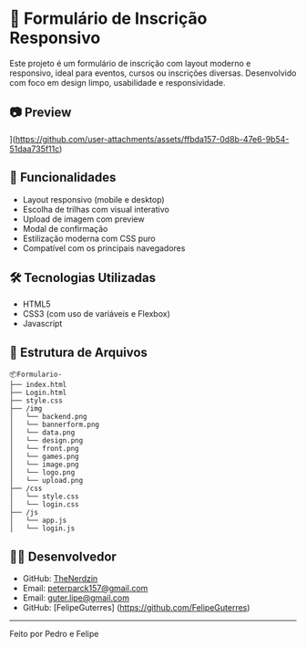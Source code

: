 # 📝 Formulário de Inscrição Responsivo

Este projeto é um formulário de inscrição com layout moderno e responsivo, ideal para eventos, cursos ou inscrições diversas. Desenvolvido com foco em design limpo, usabilidade e responsividade.

## 📷 Preview

](https://github.com/user-attachments/assets/ffbda157-0d8b-47e6-9b54-51daa735f11c)


## 🚀 Funcionalidades

- Layout responsivo (mobile e desktop)
- Escolha de trilhas com visual interativo
- Upload de imagem com preview
- Modal de confirmação
- Estilização moderna com CSS puro
- Compatível com os principais navegadores

## 🛠 Tecnologias Utilizadas

- HTML5
- CSS3 (com uso de variáveis e Flexbox)
- Javascript

## 📁 Estrutura de Arquivos

```
📦Formulario-
├── index.html
├── Login.html
├── style.css
├── /img
│   └── backend.png
│   └── bannerform.png
│   └── data.png
│   └── design.png
│   └── front.png
│   └── games.png
│   └── image.png
│   └── logo.png
│   └── upload.png
├── /css
│   └── style.css
│   └── login.css
├── /js
│   └── app.js
│   └── login.js

```

## 👨‍💻 Desenvolvedor

- GitHub: [TheNerdzin](https://github.com/TheNerdzin)
- Email: peterparck157@gmail.com
- Email: guter.lipe@gmail.com
- GitHub: [FelipeGuterres] (https://github.com/FelipeGuterres)

---

Feito por Pedro e Felipe
